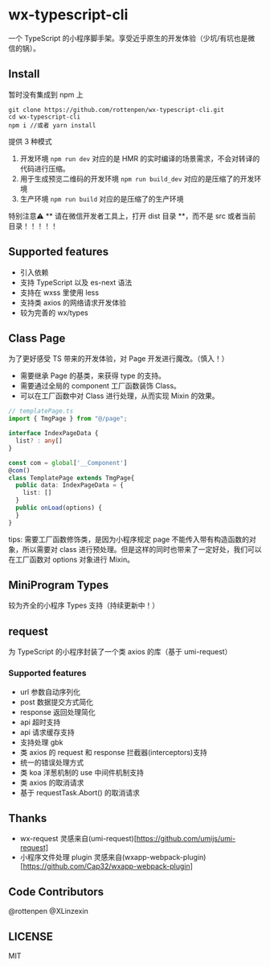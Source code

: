 # wx-typescript-cli
一个 TypeScript 的小程序脚手架。享受近乎原生的开发体验（少坑/有坑也是微信的锅）。

## Install
暂时没有集成到 npm 上
```
git clone https://github.com/rottenpen/wx-typescript-cli.git
cd wx-typescript-cli
npm i //或者 yarn install
```
提供 3 种模式
1. 开发环境 `npm run dev` 对应的是 HMR 的实时编译的场景需求，不会对转译的代码进行压缩。
2. 用于生成预览二维码的开发环境 `npm run build_dev` 对应的是压缩了的开发环境
3. 生产环境 `npm run build` 对应的是压缩了的生产环境

特别注意⚠️ ** 请在微信开发者工具上，打开 dist 目录 **，而不是 src 或者当前目录！！！！！

## Supported features
- 引入依赖
- 支持 TypeScript 以及 es-next 语法
- 支持在 wxss 里使用 less
- 支持类 axios 的网络请求开发体验
- 较为完善的 wx/types

## Class Page

为了更好感受 TS 带来的开发体验，对 Page 开发进行魔改。（慎入！）
- 需要继承 Page 的基类，来获得 type 的支持。
- 需要通过全局的 component 工厂函数装饰 Class。
- 可以在工厂函数中对 Class 进行处理，从而实现 Mixin 的效果。

``` TypeScript
// templatePage.ts
import { TmgPage } from "@/page";

interface IndexPageData {
  list? : any[]
}

const com = global['__Component']
@com()
class TemplatePage extends TmgPage{
  public data: IndexPageData = {
    list: []
  }
  public onLoad(options) {
  }
}
```

tips: 
需要工厂函数修饰类，是因为小程序规定 page 不能传入带有构造函数的对象，所以需要对 class 进行预处理。但是这样的同时也带来了一定好处，我们可以在工厂函数对 options 对象进行 Mixin。

## MiniProgram Types
较为齐全的小程序 Types 支持（持续更新中！）

## request
为 TypeScript 的小程序封装了一个类 axios 的库（基于 umi-request）
### Supported features
- url 参数自动序列化
- post 数据提交方式简化
- response 返回处理简化
- api 超时支持
- api 请求缓存支持
- 支持处理 gbk
- 类 axios 的 request 和 response 拦截器(interceptors)支持
- 统一的错误处理方式
- 类 koa 洋葱机制的 use 中间件机制支持
- 类 axios 的取消请求
- 基于 requestTask.Abort() 的取消请求

## Thanks
- wx-request 灵感来自(umi-request)[https://github.com/umijs/umi-request]
- 小程序文件处理 plugin 灵感来自(wxapp-webpack-plugin)[https://github.com/Cap32/wxapp-webpack-plugin]

## Code Contributors
@rottenpen
@XLinzexin

## LICENSE
MIT